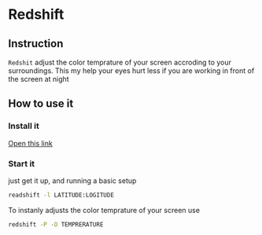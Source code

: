 # Redshift 

## Instruction 

`Redshit` adjust the color temprature of your screen accroding to your surroundings. This my help your eyes hurt less if you are working in front of the screen at night 

## How to use it 

### Install it 

[Open this link](https://aur.archlinux.org/redshift-minimal.git)

### Start it 

just get it up, and running a basic setup

```bash  
readshift -l LATITUDE:LOGITUDE
```

To instanly adjusts the color temprature of your screen use 

```bash
redshift -P -O TEMPRERATURE 
```

